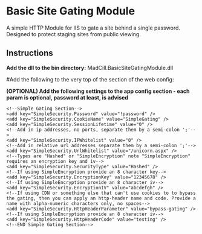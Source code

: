 # Basic Site Gating Module
A simple HTTP Module for IIS to gate a site behind a single password. Designed to protect staging sites from public viewing.

## Instructions
**Add the dll to the bin directory:**
MadCill.BasicSiteGatingModule.dll

#Add the following to the very top of the <webServer><modules> section of the web config: 
<add type="MadCill.BasicSiteGatingModule.SimpleGatingModule, MadCill.BasicSiteGatingModule" name="SimpleSecurityControl" />

**(OPTIONAL) Add the following settings to the app config section - each param is optional, password at least, is advised**

    <!--Simple Gating Section-->
    <add key="SimpleSecurity.Password" value="!password" />
    <add key="SimpleSecurity.CookieName" value="SimpleGating" />
    <add key="SimpleSecurity.SessionLifetime" value="0" />
    <!--Add in ip addresses, no ports, separate them by a semi-colon ';'-->
    <add key="SimpleSecurity.IPWhitelist" value="0" />
    <!--Add in relative url addresses separate them by a semi-colon ';'-->
    <add key="SimpleSecurity.UrlWhitelist" value="/unicorn.aspx" />
    <!--Types are "Hashed" or "SimpleEncryption" note "SimpleEncryption" requires an encryption key and iv-->
    <add key="SimpleSecurity.SecurityType" value="Hashed" />
    <!--If using SimpleEncryption provide an 8 character key-->
    <add key="SimpleSecurity.EncryptionKey" value="12345678" />
    <!--If using SimpleEncryption provide an 8 character iv-->
    <add key="SimpleSecurity.EncryptionIV" value="abcdefgh" />
    <!--If using CDN or something else that can't use cookies to to bypass the gating, then you can apply an http-header name and code. Provide a name with alpha-numeric characters only, no spaces-->
    <add key="SimpleSecurity.HttpHeaderParameter" value="bypass-gating" />
    <!--If using SimpleEncryption provide an 8 character iv-->
    <add key="SimpleSecurity.HttpHeaderCode" value="testing" />
    <!--END Simple Gating Section-->
